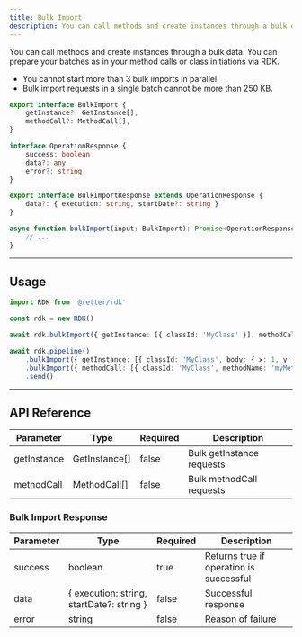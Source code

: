 ```yaml
---
title: Bulk Import
description: You can call methods and create instances through a bulk data.
---
```


You can call methods and create instances through a bulk data.
You can prepare your batches as in your method calls or class initiations via RDK.

- You cannot start more than 3 bulk imports in parallel.
- Bulk import requests in a single batch cannot be more than 250 KB.

```typescript
export interface BulkImport {
    getInstance?: GetInstance[],
    methodCall?: MethodCall[],
}

interface OperationResponse {
    success: boolean
    data?: any
    error?: string
}

export interface BulkImportResponse extends OperationResponse {
    data?: { execution: string, startDate?: string }
}

async function bulkImport(input: BulkImport): Promise<OperationResponse | undefined> {
    // ...
}
```

---

## Usage

```typescript
import RDK from '@retter/rdk'

const rdk = new RDK()

await rdk.bulkImport({ getInstance: [{ classId: 'MyClass' }], methodCall: [{ classId: 'MyClass', methodName: 'myMethod', instanceId: 'myInstance' }] })

await rdk.pipeline()
    .bulkImport({ getInstance: [{ classId: 'MyClass', body: { x: 1, y: 2 } }] })
    .bulkImport({ methodCall: [{ classId: 'MyClass', methodName: 'myMethod', instanceId: 'myInstance', body: { a: 'X', b: 'Y' } }] })
    .send()
```

---

## API Reference

| Parameter     | Type                | Required            | Description         |
| ------------- | ------------------- | ------------------- | ------------------- |
| getInstance   | GetInstance[]       | false               | Bulk getInstance requests |
| methodCall    | MethodCall[]        | false               | Bulk methodCall requests |

### Bulk Import Response

| Parameter     | Type                | Required            | Description         |
| ------------- | ------------------- | ------------------- | ------------------- |
| success       | boolean             | true                | Returns true if operation is successful |
| data          | { execution: string, startDate?: string } | false            | Successful response |
| error         | string              | false               | Reason of failure |
